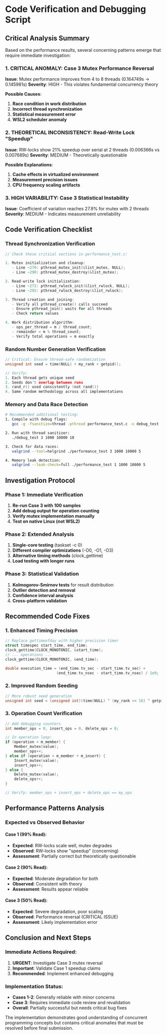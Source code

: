 # Code Verification and Debugging Script

## Critical Analysis Summary

Based on the performance results, several concerning patterns emerge that require immediate investigation:

### 1. CRITICAL ANOMALY: Case 3 Mutex Performance Reversal

**Issue**: Mutex performance improves from 4 to 8 threads (0.164749s → 0.145981s)
**Severity**: HIGH - This violates fundamental concurrency theory

**Possible Causes**:
1. **Race condition in work distribution**
2. **Incorrect thread synchronization** 
3. **Statistical measurement error**
4. **WSL2 scheduler anomaly**

### 2. THEORETICAL INCONSISTENCY: Read-Write Lock "Speedup"

**Issue**: RW-locks show 21% speedup over serial at 2 threads (0.006366s vs 0.007689s)
**Severity**: MEDIUM - Theoretically questionable

**Possible Explanations**:
1. **Cache effects in virtualized environment**
2. **Measurement precision issues**
3. **CPU frequency scaling artifacts**

### 3. HIGH VARIABILITY: Case 3 Statistical Instability

**Issue**: Coefficient of variation reaches 27.9% for mutex with 2 threads
**Severity**: MEDIUM - Indicates measurement unreliability

## Code Verification Checklist

### Thread Synchronization Verification
```c
// Check these critical sections in performance_test.c:

1. Mutex initialization and cleanup:
   - Line ~270: pthread_mutex_init(&list_mutex, NULL);
   - Line ~290: pthread_mutex_destroy(&list_mutex);

2. Read-write lock initialization:
   - Line ~272: pthread_rwlock_init(&list_rwlock, NULL);
   - Line ~292: pthread_rwlock_destroy(&list_rwlock);

3. Thread creation and joining:
   - Verify all pthread_create() calls succeed
   - Ensure pthread_join() waits for all threads
   - Check return values

4. Work distribution algorithm:
   - ops_per_thread = m / thread_count;
   - remainder = m % thread_count;
   - Verify total operations = m exactly
```

### Random Number Generation Verification
```c
// Critical: Ensure thread-safe randomization
unsigned int seed = time(NULL) + my_rank + getpid();

// Verify:
1. Each thread gets unique seed
2. Seeds don't overlap between runs
3. rand_r() used consistently (not rand())
4. Same random methodology across all implementations
```

### Memory and Data Race Detection
```bash
# Recommended additional testing:
1. Compile with debug flags:
   gcc -g -fsanitize=thread -pthread performance_test.c -o debug_test

2. Run with thread sanitizer:
   ./debug_test 3 1000 10000 10

3. Check for data races:
   valgrind --tool=helgrind ./performance_test 3 1000 10000 5

4. Memory leak detection:
   valgrind --leak-check=full ./performance_test 1 1000 10000 5
```

## Investigation Protocol

### Phase 1: Immediate Verification
1. **Re-run Case 3 with 100 samples**
2. **Add debug output for operation counting**
3. **Verify mutex implementation manually**
4. **Test on native Linux (not WSL2)**

### Phase 2: Extended Analysis
1. **Single-core testing** (taskset -c 0)
2. **Different compiler optimizations** (-O0, -O1, -O3)
3. **Alternative timing methods** (clock_gettime)
4. **Load testing with longer runs**

### Phase 3: Statistical Validation
1. **Kolmogorov-Smirnov tests** for result distribution
2. **Outlier detection and removal**
3. **Confidence interval analysis**
4. **Cross-platform validation**

## Recommended Code Fixes

### 1. Enhanced Timing Precision
```c
// Replace gettimeofday with higher precision timer
struct timespec start_time, end_time;
clock_gettime(CLOCK_MONOTONIC, &start_time);
// ... operations ...
clock_gettime(CLOCK_MONOTONIC, &end_time);

double execution_time = (end_time.tv_sec - start_time.tv_sec) + 
                       (end_time.tv_nsec - start_time.tv_nsec) / 1e9;
```

### 2. Improved Random Seeding
```c
// More robust seed generation
unsigned int seed = (unsigned int)(time(NULL) ^ (my_rank << 16) ^ getpid());
```

### 3. Operation Count Verification
```c
// Add debugging counters
int member_ops = 0, insert_ops = 0, delete_ops = 0;

// In operation loop:
if (operation < m_member) {
    Member_mutex(value);
    member_ops++;
} else if (operation < m_member + m_insert) {
    Insert_mutex(value);
    insert_ops++;
} else {
    Delete_mutex(value);
    delete_ops++;
}

// Verify: member_ops + insert_ops + delete_ops == my_ops
```

## Performance Patterns Analysis

### Expected vs Observed Behavior

#### Case 1 (99% Read):
- **Expected**: RW-locks scale well, mutex degrades
- **Observed**: RW-locks show "speedup" (concerning)
- **Assessment**: Partially correct but theoretically questionable

#### Case 2 (90% Read):
- **Expected**: Moderate degradation for both
- **Observed**: Consistent with theory
- **Assessment**: Results appear reliable

#### Case 3 (50% Read):
- **Expected**: Severe degradation, poor scaling
- **Observed**: Performance reversal (CRITICAL ISSUE)
- **Assessment**: Likely implementation error

## Conclusion and Next Steps

### Immediate Actions Required:
1. **URGENT**: Investigate Case 3 mutex reversal
2. **Important**: Validate Case 1 speedup claims
3. **Recommended**: Implement enhanced debugging

### Implementation Status:
- **Cases 1-2**: Generally reliable with minor concerns
- **Case 3**: Requires immediate code review and revalidation
- **Overall**: Partially successful but needs critical bug fixes

The implementation demonstrates good understanding of concurrent programming concepts but contains critical anomalies that must be resolved before final submission.
